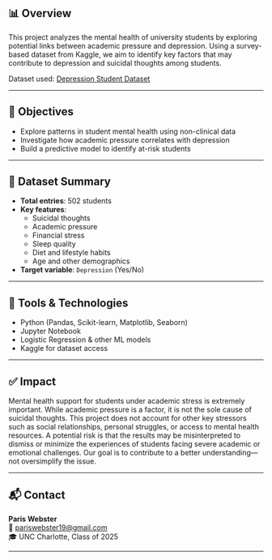 ## 📊 Overview

This project analyzes the mental health of university students by exploring potential links between academic pressure and depression. Using a survey-based dataset from Kaggle, we aim to identify key factors that may contribute to depression and suicidal thoughts among students.

Dataset used: [Depression Student Dataset](https://www.kaggle.com/datasets/ikynahidwin/depression-student-dataset)

---

## 🎯 Objectives

- Explore patterns in student mental health using non-clinical data
- Investigate how academic pressure correlates with depression
- Build a predictive model to identify at-risk students

---

## 📁 Dataset Summary

- **Total entries**: 502 students  
- **Key features**:
  - Suicidal thoughts
  - Academic pressure
  - Financial stress
  - Sleep quality
  - Diet and lifestyle habits
  - Age and other demographics
- **Target variable**: `Depression` (Yes/No)

---

## 🧠 Tools & Technologies

- Python (Pandas, Scikit-learn, Matplotlib, Seaborn)
- Jupyter Notebook
- Logistic Regression & other ML models
- Kaggle for dataset access

---

## ✅ Impact

Mental health support for students under academic stress is extremely important. While academic pressure is a factor, it is not the sole cause of suicidal thoughts. This project does not account for other key stressors such as social relationships, personal struggles, or access to mental health resources. A potential risk is that the results may be misinterpreted to dismiss or minimize the experiences of students facing severe academic or emotional challenges. Our goal is to contribute to a better understanding—not oversimplify the issue.

---

## 📬 Contact

**Paris Webster**  
📧 pariswebster19@gmail.com  
🎓 UNC Charlotte, Class of 2025

---

